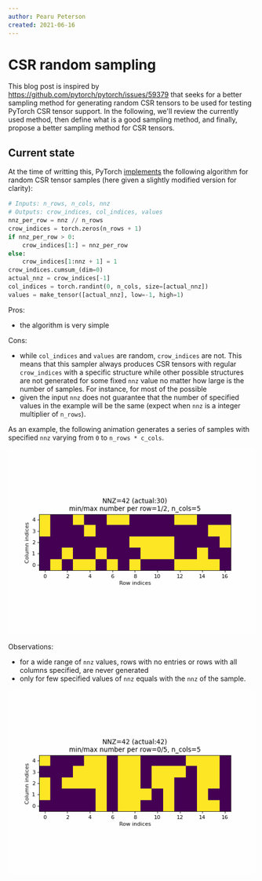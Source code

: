 ```yaml
---
author: Pearu Peterson
created: 2021-06-16
---
```


# CSR random sampling

This blog post is inspired by https://github.com/pytorch/pytorch/issues/59379 that seeks
for a better sampling method for generating random CSR tensors to be used for testing PyTorch CSR
tensor support. In the following, we'll review the currently used method, then define what is a good sampling method,
and finally, propose a better sampling method for CSR tensors.

## Current state

At the time of writting this, PyTorch [implements](https://github.com/pytorch/pytorch/blob/8c4e78129ec8d71d587ac5d143ad17e4b95b3576/torch/testing/_internal/common_utils.py#L1068-L1092)
the following algorithm for random CSR tensor samples (here given a slightly modified version for clarity):

```python
# Inputs: n_rows, n_cols, nnz
# Outputs: crow_indices, col_indices, values
nnz_per_row = nnz // n_rows
crow_indices = torch.zeros(n_rows + 1)
if nnz_per_row > 0:
    crow_indices[1:] = nnz_per_row
else:
    crow_indices[1:nnz + 1] = 1
crow_indices.cumsum_(dim=0)
actual_nnz = crow_indices[-1]
col_indices = torch.randint(0, n_cols, size=[actual_nnz])
values = make_tensor([actual_nnz], low=-1, high=1)
```

Pros:
- the algorithm is very simple

Cons:
- while `col_indices` and `values` are random, `crow_indices` are not. This means that this sampler always
  produces CSR tensors with regular `crow_indices` with a specific structure while other possible structures are
  not generated for some fixed `nnz` value no matter how large is the number of samples. For instance, for most of the possible 
- given the input `nnz` does not guarantee that the number of specified values in the example will be the same
  (expect when `nnz` is a integer multiplier of `n_rows`).

As an example, the following animation generates a series of samples with specified `nnz` varying from `0` to `n_rows * c_cols`.

![PyTorch current samples: 17x5](distribute_column_indices_17x5_pytorch.gif)

Observations:
- for a wide range of `nnz` values, rows with no entries or rows with all columns specified, are never generated
- only for few specified values of `nnz` equals with the `nnz` of the sample.


![PyTorch new samples: 17x5](distribute_column_indices_17x5_new.gif)
